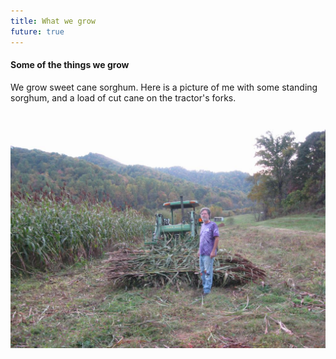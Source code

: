 ```yaml
---
title: What we grow
future: true
---
```


#### Some of the things we grow

We grow sweet cane sorghum. Here is a picture of me with some standing sorghum, and a load of cut cane on the tractor's forks.

![](/tom_sorghum_2014_small.jpg)
